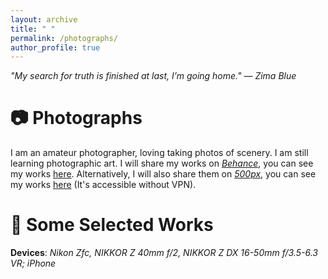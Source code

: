 ```yaml
---
layout: archive
title: " "
permalink: /photographs/
author_profile: true
---
```


*"My search for truth is finished at last, I’m going home." ― Zima Blue*

📷 Photographs
===

I am an amateur photographer, loving taking photos of scenery. I am still learning photographic art. I will share my works on *[Behance](https://www.behance.net/)*, you can see my works [here](https://www.behance.net/runzheyang1). Alternatively, I will also share them on *[500px](https://500px.com.cn/community/index.html)*, you can see my works [here](https://500px.com.cn/runzheyang) (It's accessible without VPN).

📸 Some Selected Works
===

**Devices**: *Nikon Zfc, NIKKOR Z 40mm f/2, NIKKOR Z DX 16-50mm f/3.5-6.3 VR; iPhone*


